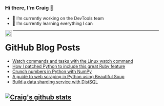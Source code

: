 ### Hi there, I'm Craig 👋

<!--
**CraigTeelFugro/CraigTeelFugro** is a ✨ _special_ ✨ repository because its `README.md` (this file) appears on your GitHub profile.

Here are some ideas to get you started:
-->

- 🔭 I’m currently working on the DevTools team
- 🌱 I’m currently learning everything I can

[<img align="left" alt="Craig Teel | LinkedIn" width="22px" src="https://cdn.jsdelivr.net/npm/simple-icons@v3/icons/linkedin.svg" />][linkedin]

---

# GitHub Blog Posts

<!-- BLOG-POST-LIST:START -->
- [Watch commands and tasks with the Linux watch command](https://opensource.com/article/21/9/linux-watch-command)
- [How I patched Python to include this great Ruby feature](https://opensource.com/article/21/9/python-else-less)
- [Crunch numbers in Python with NumPy](https://opensource.com/article/21/9/python-numpy)
- [A guide to web scraping in Python using Beautiful Soup](https://opensource.com/article/21/9/web-scraping-python-beautiful-soup)
- [Build a data sharding service with DistSQL](https://opensource.com/article/21/9/distsql)
<!-- BLOG-POST-LIST:END -->

## [![Craig's github stats](https://github-readme-stats.vercel.app/api?username=craigteelfugro)](https://github.com/anuraghazra/github-readme-stats)


[linkedin]: https://linkedin.com/in/craig-teel-b8786771
